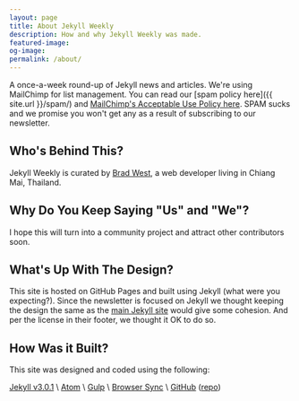 ```yaml
---
layout: page
title: About Jekyll Weekly
description: How and why Jekyll Weekly was made.
featured-image:
og-image:
permalink: /about/
---
```

A once-a-week round-up of Jekyll news and articles. We're using MailChimp for list management. You can read our [spam policy here]({{ site.url }}/spam/) and [MailChimp's Acceptable Use Policy here](http://mailchimp.com/legal/acceptable_use/). SPAM sucks and we promise you won't get any as a result of subscribing to our newsletter.

## Who's Behind This?

Jekyll Weekly is curated by [Brad West](http://bradonomics.com/), a web developer living in Chiang Mai, Thailand.

## Why Do You Keep Saying "Us" and "We"?

I hope this will turn into a community project and attract other contributors soon.

## What's Up With The Design?

This site is hosted on GitHub Pages and built using Jekyll (what were you expecting?). Since the newsletter is focused on Jekyll we thought keeping the design the same as the [main Jekyll site](http://jekyllrb.com/) would give some cohesion. And per the license in their footer, we thought it OK to do so.

## How Was it Built?

This site was designed and coded using the following:

[Jekyll v3.0.1](https://github.com/jekyll/jekyll) \\
[Atom](https://atom.io/) \\
[Gulp](http://gulpjs.com/) \\
[Browser Sync](https://browsersync.io/) \\
[GitHub](https://github.com/) ([repo](https://github.com/jekyllweekly/jekyllweekly.github.io))